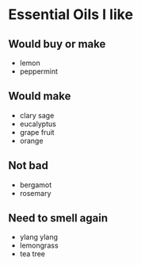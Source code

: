 # Essential Oils I like

## Would buy or make
- lemon
- peppermint

## Would make
- clary sage
- eucalyptus
- grape fruit
- orange

## Not bad
- bergamot 
- rosemary

## Need to smell again
- ylang ylang
- lemongrass
- tea tree
